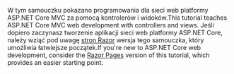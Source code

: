 <span data-ttu-id="03b6c-101">W tym samouczku pokazano programowania dla sieci web platformy ASP.NET Core MVC za pomocą kontrolerów i widoków.</span><span class="sxs-lookup"><span data-stu-id="03b6c-101">This tutorial teaches ASP.NET Core MVC web development with controllers and views.</span></span> <span data-ttu-id="03b6c-102">Jeśli dopiero zaczynasz tworzenie aplikacji sieci web platformy ASP.NET Core, należy wziąć pod uwagę [stron Razor](xref:tutorials/razor-pages/razor-pages-start) wersja tego samouczka, który umożliwia łatwiejsze początek.</span><span class="sxs-lookup"><span data-stu-id="03b6c-102">If you're new to ASP.NET Core web development, consider the [Razor Pages](xref:tutorials/razor-pages/razor-pages-start) version of this tutorial, which provides an easier starting point.</span></span>
